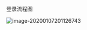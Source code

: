 登录流程图

![image-20200107201126743](D:\CODING\My_Project\JAVAEE\src\main\java\userlogin\assets\image-20200107201126743.png)

